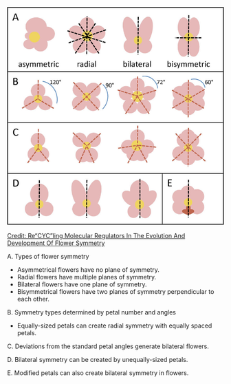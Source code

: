
<div>
	<img src="attachments/Symmetry-in-diverse-flower-shapes-A-Asymmetrical-flowers-have-no-plane-of-symmetry.jpg"/>
</div>

[Credit: Re“CYC”ling Molecular Regulators In The Evolution And Development Of Flower Symmetry](Chemistry/Inorganic%20Chemistry/Symmetry%20and%20Group%20Points/Credits#^003a51)

A. Types of flower symmetry
-   Asymmetrical flowers have no plane of symmetry.
-   Radial flowers have multiple planes of symmetry.
-   Bilateral flowers have one plane of symmetry.
-   Bisymmetrical flowers have two planes of symmetry perpendicular to each other.

B. Symmetry types determined by petal number and angles

-   Equally-sized petals can create radial symmetry with equally spaced petals.

C. Deviations from the standard petal angles generate bilateral flowers.

D. Bilateral symmetry can be created by unequally-sized petals.

E. Modified petals can also create bilateral symmetry in flowers.